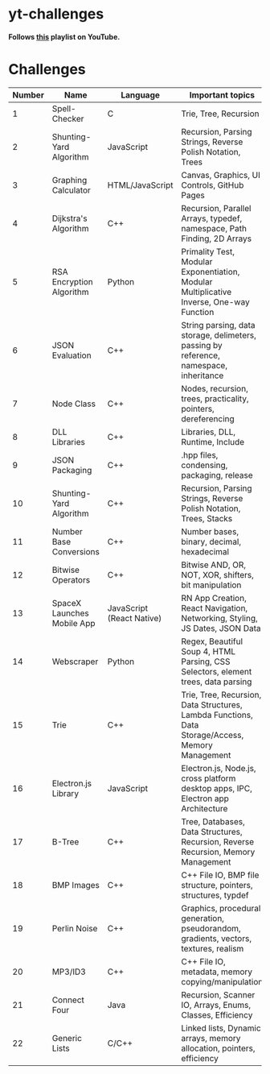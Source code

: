 # yt-challenges

#### Follows [this](https://www.youtube.com/playlist?list=PLysLvOneEETP-XQZQ6VTdMIHmxbGxX6nX) playlist on YouTube.

# Challenges

Number | Name | Language | Important topics
------ | ---- | -------- | ----------------
1 | Spell-Checker | C | Trie, Tree, Recursion
2 | Shunting-Yard Algorithm | JavaScript | Recursion, Parsing Strings, Reverse Polish Notation, Trees
3 | Graphing Calculator | HTML/JavaScript | Canvas, Graphics, UI Controls, GitHub Pages
4 | Dijkstra's Algorithm | C++ | Recursion, Parallel Arrays, typedef, namespace, Path Finding, 2D Arrays
5 | RSA Encryption Algorithm | Python | Primality Test, Modular Exponentiation, Modular Multiplicative Inverse, One-way Function
6 | JSON Evaluation | C++ | String parsing, data storage, delimeters, passing by reference, namespace, inheritance
7 | Node Class | C++ | Nodes, recursion, trees, practicality, pointers, dereferencing
8 | DLL Libraries | C++ | Libraries, DLL, Runtime, Include
9 | JSON Packaging | C++ | .hpp files, condensing, packaging, release
10 | Shunting-Yard Algorithm | C++ | Recursion, Parsing Strings, Reverse Polish Notation, Trees, Stacks
11 | Number Base Conversions | C++ | Number bases, binary, decimal, hexadecimal
12 | Bitwise Operators | C++ | Bitwise AND, OR, NOT, XOR, shifters, bit manipulation
13 | SpaceX Launches Mobile App | JavaScript (React Native) | RN App Creation, React Navigation, Networking, Styling, JS Dates, JSON Data
14 | Webscraper | Python | Regex, Beautiful Soup 4, HTML Parsing, CSS Selectors, element trees, data parsing
15 | Trie | C++ | Trie, Tree, Recursion, Data Structures, Lambda Functions, Data Storage/Access, Memory Management
16 | Electron.js Library | JavaScript | Electron.js, Node.js, cross platform desktop apps, IPC, Electron app Architecture
17 | B-Tree | C++ | Tree, Databases, Data Structures, Recursion, Reverse Recursion, Memory Management
18 | BMP Images | C++ | C++ File IO, BMP file structure, pointers, structures, typdef
19 | Perlin Noise | C++ | Graphics, procedural generation, pseudorandom, gradients, vectors, textures, realism
20 | MP3/ID3 | C++ | C++ File IO, metadata, memory copying/manipulation
21 | Connect Four | Java | Recursion, Scanner IO, Arrays, Enums, Classes, Efficiency
22 | Generic Lists | C/C++ | Linked lists, Dynamic arrays, memory allocation, pointers, efficiency